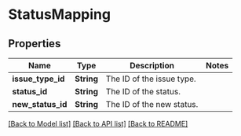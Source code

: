 # StatusMapping

## Properties

Name | Type | Description | Notes
------------ | ------------- | ------------- | -------------
**issue_type_id** | **String** | The ID of the issue type. | 
**status_id** | **String** | The ID of the status. | 
**new_status_id** | **String** | The ID of the new status. | 

[[Back to Model list]](../README.md#documentation-for-models) [[Back to API list]](../README.md#documentation-for-api-endpoints) [[Back to README]](../README.md)


